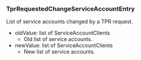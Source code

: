 ### TprRequestedChangeServiceAccountEntry
List of service accounts changed by a TPR request.

- oldValue: list of ServiceAccountClients
  - Old list of service accounts.
- newValue: list of ServiceAccountClients
  - New list of service accounts.
